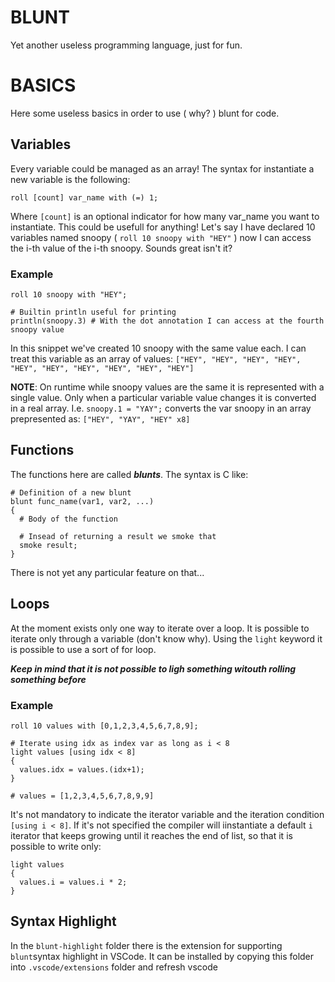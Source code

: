 # BLUNT

Yet another useless programming language, just for fun.

# BASICS

Here some useless basics in order to use ( why? ) blunt for code.

## Variables

Every variable could be managed as an array!
The syntax for instantiate a new variable is the following:

```(blunt)
roll [count] var_name with (=) 1;
```

Where `[count]` is an optional indicator for how many var_name you want to instantiate. This could be usefull for anything!
Let's say I have declared 10 variables named snoopy ( `roll 10 snoopy with "HEY"` ) now I can access the i-th value of the i-th snoopy.
Sounds great isn't it?

### Example

```(blunt)
roll 10 snoopy with "HEY";

# Builtin println useful for printing
println(snoopy.3) # With the dot annotation I can access at the fourth snoopy value
```

In this snippet we've created 10 snoopy with the same value each. I can treat this variable as an array of values:
`["HEY", "HEY", "HEY", "HEY", "HEY", "HEY", "HEY", "HEY", "HEY", "HEY"]`

**NOTE**: On runtime while snoopy values are the same it is represented with a single value. Only when a particular variable value changes it is converted in a real array. I.e. `snoopy.1 = "YAY";` converts the var snoopy in an array prepresented as: `["HEY", "YAY", "HEY" x8]`

## Functions

The functions here are called **_blunts_**. The syntax is C like:

```(blunt)
# Definition of a new blunt
blunt func_name(var1, var2, ...)
{
  # Body of the function

  # Insead of returning a result we smoke that
  smoke result;
}
```

There is not yet any particular feature on that...

## Loops

At the moment exists only one way to iterate over a loop. It is possible to iterate only through a variable (don't know why).
Using the `light` keyword it is possible to use a sort of for loop.

**_Keep in mind that it is not possible to ligh something witouth rolling something before_**

### Example

```(blunt)
roll 10 values with [0,1,2,3,4,5,6,7,8,9];

# Iterate using idx as index var as long as i < 8
light values [using idx < 8]
{
  values.idx = values.(idx+1);
}

# values = [1,2,3,4,5,6,7,8,9,9]
```

It's not mandatory to indicate the iterator variable and the iteration condition `[using i < 8]`. If it's not specified the compiler will iinstantiate a default `i` iterator that keeps growing until it reaches the end of list, so that it is possible to write only:

```(blunt)
light values
{
  values.i = values.i * 2;
}
```

## Syntax Highlight

In the `blunt-highlight` folder there is the extension for supporting `blunt`syntax highlight in VSCode. It can be installed by copying this folder into `.vscode/extensions` folder and refresh vscode

